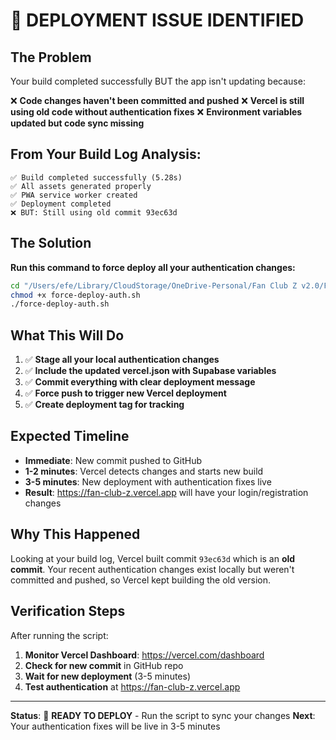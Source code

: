 # 🚨 DEPLOYMENT ISSUE IDENTIFIED

## The Problem
Your build completed successfully BUT the app isn't updating because:

❌ **Code changes haven't been committed and pushed**
❌ **Vercel is still using old code without authentication fixes**
❌ **Environment variables updated but code sync missing**

## From Your Build Log Analysis:
```
✅ Build completed successfully (5.28s)
✅ All assets generated properly
✅ PWA service worker created
✅ Deployment completed
❌ BUT: Still using old commit 93ec63d
```

## The Solution

**Run this command to force deploy all your authentication changes:**

```bash
cd "/Users/efe/Library/CloudStorage/OneDrive-Personal/Fan Club Z v2.0/FanClubZ-version2.0"
chmod +x force-deploy-auth.sh
./force-deploy-auth.sh
```

## What This Will Do

1. ✅ **Stage all your local authentication changes**
2. ✅ **Include the updated vercel.json with Supabase variables**
3. ✅ **Commit everything with clear deployment message**
4. ✅ **Force push to trigger new Vercel deployment**
5. ✅ **Create deployment tag for tracking**

## Expected Timeline

- **Immediate**: New commit pushed to GitHub
- **1-2 minutes**: Vercel detects changes and starts new build
- **3-5 minutes**: New deployment with authentication fixes live
- **Result**: https://fan-club-z.vercel.app will have your login/registration changes

## Why This Happened

Looking at your build log, Vercel built commit `93ec63d` which is an **old commit**. Your recent authentication changes exist locally but weren't committed and pushed, so Vercel kept building the old version.

## Verification Steps

After running the script:

1. **Monitor Vercel Dashboard**: https://vercel.com/dashboard
2. **Check for new commit** in GitHub repo
3. **Wait for new deployment** (3-5 minutes)
4. **Test authentication** at https://fan-club-z.vercel.app

---

**Status**: 🚀 **READY TO DEPLOY** - Run the script to sync your changes
**Next**: Your authentication fixes will be live in 3-5 minutes